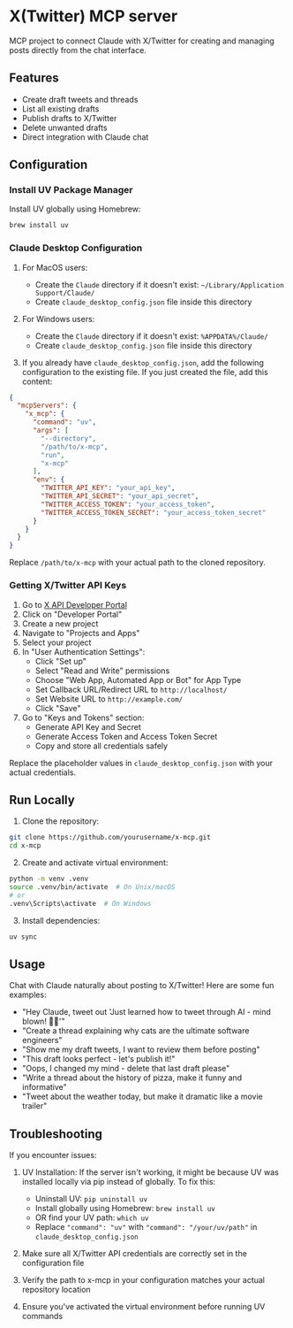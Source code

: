 # X(Twitter) MCP server

MCP project to connect Claude with X/Twitter for creating and managing posts directly from the chat interface.

## Features
* Create draft tweets and threads
* List all existing drafts
* Publish drafts to X/Twitter
* Delete unwanted drafts
* Direct integration with Claude chat

## Configuration

### Install UV Package Manager
Install UV globally using Homebrew:
```bash
brew install uv
```

### Claude Desktop Configuration

1. For MacOS users:
   - Create the `Claude` directory if it doesn't exist: `~/Library/Application Support/Claude/`
   - Create `claude_desktop_config.json` file inside this directory

2. For Windows users:
   - Create the `Claude` directory if it doesn't exist: `%APPDATA%/Claude/`
   - Create `claude_desktop_config.json` file inside this directory

3. If you already have `claude_desktop_config.json`, add the following configuration to the existing file. If you just created the file, add this content:
```json
{
  "mcpServers": {
    "x_mcp": {
      "command": "uv",
      "args": [
        "--directory",
        "/path/to/x-mcp",
        "run",
        "x-mcp"
      ],
      "env": {
        "TWITTER_API_KEY": "your_api_key",
        "TWITTER_API_SECRET": "your_api_secret",
        "TWITTER_ACCESS_TOKEN": "your_access_token",
        "TWITTER_ACCESS_TOKEN_SECRET": "your_access_token_secret"
      }
    }
  }
}
```

Replace `/path/to/x-mcp` with your actual path to the cloned repository.

### Getting X/Twitter API Keys

1. Go to [X API Developer Portal](https://developer.x.com/en/products/x-api)
2. Click on "Developer Portal"
3. Create a new project
4. Navigate to "Projects and Apps"
5. Select your project
6. In "User Authentication Settings":
   - Click "Set up"
   - Select "Read and Write" permissions
   - Choose "Web App, Automated App or Bot" for App Type
   - Set Callback URL/Redirect URL to `http://localhost/`
   - Set Website URL to `http://example.com/`
   - Click "Save"
7. Go to "Keys and Tokens" section:
   - Generate API Key and Secret
   - Generate Access Token and Access Token Secret
   - Copy and store all credentials safely

Replace the placeholder values in `claude_desktop_config.json` with your actual credentials.

## Run Locally

1. Clone the repository:
```bash
git clone https://github.com/yourusername/x-mcp.git
cd x-mcp
```

2. Create and activate virtual environment:
```bash
python -m venv .venv
source .venv/bin/activate  # On Unix/macOS
# or
.venv\Scripts\activate  # On Windows
```

3. Install dependencies:
```bash
uv sync
```

## Usage

Chat with Claude naturally about posting to X/Twitter! Here are some fun examples:

* "Hey Claude, tweet out 'Just learned how to tweet through AI - mind blown! 🤖✨'"
* "Create a thread explaining why cats are the ultimate software engineers"
* "Show me my draft tweets, I want to review them before posting"
* "This draft looks perfect - let's publish it!"
* "Oops, I changed my mind - delete that last draft please"
* "Write a thread about the history of pizza, make it funny and informative"
* "Tweet about the weather today, but make it dramatic like a movie trailer"

## Troubleshooting

If you encounter issues:

1. UV Installation: If the server isn't working, it might be because UV was installed locally via pip instead of globally. To fix this:
   - Uninstall UV: `pip uninstall uv`
   - Install globally using Homebrew: `brew install uv`
   - OR find your UV path: `which uv`
   - Replace `"command": "uv"` with `"command": "/your/uv/path"` in `claude_desktop_config.json`

2. Make sure all X/Twitter API credentials are correctly set in the configuration file

3. Verify the path to x-mcp in your configuration matches your actual repository location

4. Ensure you've activated the virtual environment before running UV commands